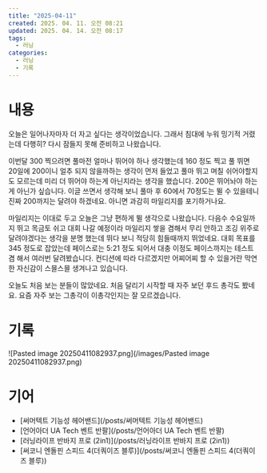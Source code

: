 ```yaml
---
title: "2025-04-11"
created: 2025. 04. 11. 오전 08:21
updated: 2025. 04. 14. 오전 08:17
tags:
  - 러닝
categories:
  - 러닝
  - 기록
---
```


# 내용

오늘은 일어나자마자 더 자고 싶다는 생각이었습니다. 그래서 침대에 누워 밍기적 거렸는데 다행히? 다시 잠들지 못해 준비하고 나왔습니다.

이번달 300 찍으려면 풀마전 얼마나 뛰어야 하나 생각했는데 160 정도 찍고 풀 뛰면 20일에 200이니 얼추 되지 않을까하는 생각이 먼저 들었고 풀마 뛰고 며칠 쉬어야할지도 모르는데 미리 더 뛰어야 하는게 아닌지라는 생각을 했습니다. 200은 뛰어놔야 하는게 아닌가 싶습니다.  이글 쓰면서 생각해 보니 풀마 후 60에서 70정도는 뛸 수 있을테니 진짜 200까지는 달려야 하겠네요. 아니면 과감히 마일리지를 포기하거나요.

마일리지는 이대로 두고 오늘은 그냥 편하게 뛸 생각으로 나왔습니다. 다음수 수요일까지 뛰고 목금토 쉬고 대회 나갈 예정이라 마일리지 쌓을 겸해서 무리 안하고 조깅 위주로 달려야겠다는 생각을 분명 했는데 뛰다 보니 적당히 힘들때까지 뛰었네요. 대회 목표를 345 정도로 잡았는데 페이스로는 5:21 정도 되어서 대충 이정도 페이스까지는 테스트겸 해서 여러번 달려봤습니다. 컨디션에 따라 다르겠지만 어찌어찌 할 수 있을거란 막연한 자신감이 스믈스믈 생겨나고 있습니다.

오늘도 처음 보는 분들이 많았네요. 처음 달리기 시작할 때 자주 보던 후드 총각도 봤네요. 요즘 자주 보는 그총각이 이총각인지는 잘 모르겠습니다.

# 기록

![Pasted image 20250411082937.png](/images/Pasted image 20250411082937.png)

# 기어

- [써머텍트 기능성 헤어밴드](/posts/써머텍트 기능성 헤어밴드)
- [언어아더 UA Tech 벤트 반팔](/posts/언어아더 UA Tech 벤트 반팔)
- [러닝라이프 반바지 프로 (2in1)](/posts/러닝라이프 반바지 프로 (2in1))
- [써코니 엔돌핀 스피드 4(더쿼이즈 블루)](/posts/써코니 엔돌핀 스피드 4(더쿼이즈 블루))
